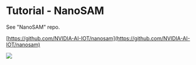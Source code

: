# Tutorial - NanoSAM

See "NanoSAM" repo.

[https://github.com/NVIDIA-AI-IOT/nanosam](https://github.com/NVIDIA-AI-IOT/nanosam)

![](https://raw.githubusercontent.com/NVIDIA-AI-IOT/nanosam/main/assets/mouse_gif_compressed.gif)